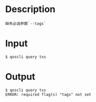 # Description
```
缺失必选参数`--tags`
```
# Input
```
$ qoscli query txs
```
# Output
```
$ qoscli query txs
ERROR: required flag(s) "tags" not set
```